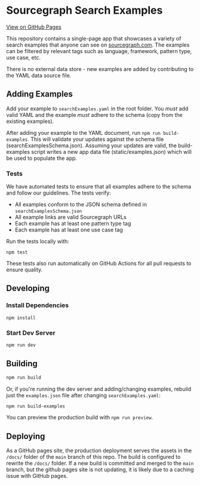 # Sourcegraph Search Examples

[View on GitHub Pages](https://sourcegraph.github.io/sourcegraph-search-examples)

This repository contains a single-page app that showcases a variety of search examples that anyone can see on [sourcegraph.com](https://sourcegraph.com/search). The examples can be filtered by relevant tags such as language, framework, pattern type, use case, etc. 

There is no external data store - new examples are added by contributing to the YAML data source file.

## Adding Examples

Add your example to `searchExamples.yaml` in the root folder. You *must* add valid YAML and the example *must* adhere to the schema (copy from the existing examples). 

After adding your example to the YAML document, run `npm run build-examples`. This will validate your updates against the schema file (searchExamplesSchema.json). Assuming your updates are valid, the build-examples script writes a new app data file (static/examples.json) which will be used to populate the app.

### Tests

We have automated tests to ensure that all examples adhere to the schema and follow our guidelines. The tests verify:

- All examples conform to the JSON schema defined in `searchExamplesSchema.json`
- All example links are valid Sourcegraph URLs
- Each example has at least one pattern type tag
- Each example has at least one use case tag

Run the tests locally with:

```shell
npm test
```

These tests also run automatically on GitHub Actions for all pull requests to ensure quality.

## Developing

### Install Dependencies

```shell
npm install
```

### Start Dev Server

```bash
npm run dev
```

## Building

```bash
npm run build
```

Or, if you're running the dev server and adding/changing examples, rebuild just the `examples.json` file after changing `searchExamples.yaml`:

```bash
npm run build-examples
```

You can preview the production build with `npm run preview`.

## Deploying

As a GitHub pages site, the production deployment serves the assets in the `/docs/` folder of the `main` branch of this repo. The build is configured to rewrite the `/docs/` folder. If a new build is committed and merged to the `main` branch, but the github pages site is not updating, it is likely due to a caching issue with GitHub pages.